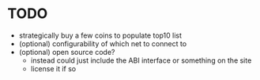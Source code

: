 # TODO
- strategically buy a few coins to populate top10 list
- (optional) configurability of which net to connect to
- (optional) open source code?
  - instead could just include the ABI interface or something on the site
  - license it if so
